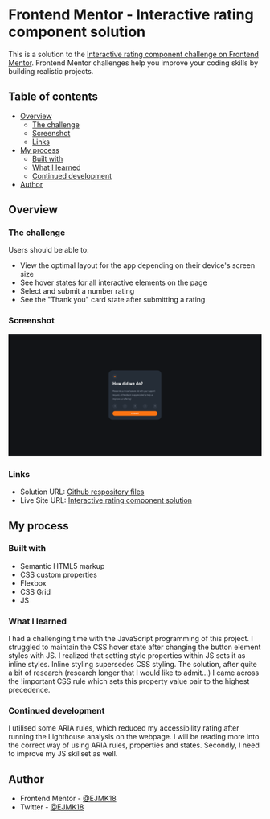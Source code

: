 # Frontend Mentor - Interactive rating component solution

This is a solution to the [Interactive rating component challenge on Frontend Mentor](https://www.frontendmentor.io/challenges/interactive-rating-component-koxpeBUmI). Frontend Mentor challenges help you improve your coding skills by building realistic projects. 

## Table of contents

- [Overview](#overview)
  - [The challenge](#the-challenge)
  - [Screenshot](#screenshot)
  - [Links](#links)
- [My process](#my-process)
  - [Built with](#built-with)
  - [What I learned](#what-i-learned)
  - [Continued development](#continued-development)
- [Author](#author)

## Overview

### The challenge

Users should be able to:

- View the optimal layout for the app depending on their device's screen size
- See hover states for all interactive elements on the page
- Select and submit a number rating
- See the "Thank you" card state after submitting a rating

### Screenshot

![](interactive_rating_component_screenshot.png)

### Links

- Solution URL: [Github respository files](https://your-solution-url.com)
- Live Site URL: [Interactive rating component solution](https://your-live-site-url.com)

## My process

### Built with

- Semantic HTML5 markup
- CSS custom properties
- Flexbox
- CSS Grid
- JS

### What I learned

I had a challenging time with the JavaScript programming of this project. I struggled to maintain the CSS hover state after changing the button element styles with JS. I realized that setting style properties within JS sets it as inline styles. Inline styling supersedes CSS styling. The solution, after quite a bit of research (research longer that I would like to admit...) I came across the !important CSS rule which sets this property value pair to the highest precedence.

### Continued development

I utilised some ARIA rules, which reduced my accessibility rating after running the Lighthouse analysis on the webpage. I will be reading more into the correct way of using ARIA rules, properties and states. Secondly, I need to improve my JS skillset as well.

## Author

- Frontend Mentor - [@EJMK18](https://www.frontendmentor.io/profile/EJMK18)
- Twitter - [@EJMK18](https://twitter.com/EJMK18)